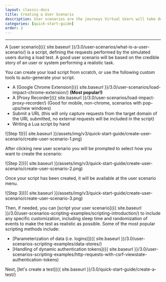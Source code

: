 ```yaml
---
layout: classic-docs
title: Creating a User Scenario
description: User scenarios are the journeys Virtual Users will take during a load test.  They are limited programming environments which allow you to do programmatic things.  They are expressed in Lua code.
categories: [quick-start-guide]
order: 2
---
```


***

A [user scenario]({{ site.baseurl }}/3.0/user-scenarios/what-is-a-user-scenario/) is a script, defining the requests performed by the simulated users during a load test. A good user scenario will be based on the credible story of an user or system performing a realistic task.

You can create your load script from scratch, or use the following custom tools to auto-generate your script.
- A [Google Chrome Extension]({{ site.baseurl }}/3.0/user-scenarios/load-impact-chrome-extension/) **(Most popular!)**
- A [Proxy Recorder]({{ site.baseurl }}/3.0/user-scenarios/load-impact-proxy-recorder/) (Good for mobile, non-chrome, scenarios with pop-ups/new windows)
- Submit a URL (this will only capture requests from the target domain of the URL submitted, no external requests will be included in the script)
- Writing a Lua script by hand

![Step 1]({{ site.baseurl }}/assets/img/v3/quick-start-guide/create-user-scenario/create-user-scenario-1.png)


After clicking new user scenario you will be prompted to select how you want to create the scenario:

![Step 2]({{ site.baseurl }}/assets/img/v3/quick-start-guide/create-user-scenario/create-user-scenario-2.png)




Once your script has been created, it will be available at the user scenario menu.

![Step 3]({{ site.baseurl }}/assets/img/v3/quick-start-guide/create-user-scenario/create-user-scenario-3.png)



Then, if needed, you can [script your user scenario]({{ site.baseurl }}/3.0/user-scenarios-scripting-examples/scripting-introduction/) to include any specific customization, including sleep time and randomization of events to make the test as realistic as possible.  Some of the most popular scripting methods include:

- [Parameterization of data (i.e. logins)]({{ site.baseurl }}/3.0/user-scenarios-scripting-examples/data-stores/)
- [Handling of dynamic authentication tokens]({{ site.baseurl }}/3.0/user-scenarios-scripting-examples/http-requests-with-csrf-viewstate-authentication-tokens)



Next, [let's create a test]({{ site.baseurl }}/3.0/quick-start-guide/create-a-test/)
